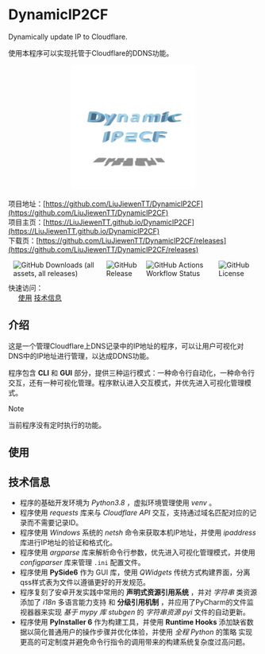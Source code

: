 # DynamicIP2CF

Dynamically update IP to Cloudflare. 

使用本程序可以实现托管于Cloudflare的DDNS功能。

<link rel="icon" href="res/assets/icon.png">


<div style="margin: auto; text-align: center;">
    <img src="res/assets/icon.png" style="max-width: 50%; max-height: 50%;" alt="DynamicIP2CF Icon.png"/>
</div>

<link rel="stylesheet" href="https://cdnjs.cloudflare.com/ajax/libs/font-awesome/6.4.0/css/all.min.css" >
<script src="https://code.jquery.com/jquery-3.6.0.min.js" hidden></script>
<script src="docs/js/go_to_top.js" hidden></script>
<link rel="stylesheet" href="docs/css/main.css" >

<div class="go-to-top" style="display: none;">
    <i class="fas fa-arrow-up"></i>
</div>

项目地址：[https://github.com/LiuJiewenTT/DynamicIP2CF](https://github.com/LiuJiewenTT/DynamicIP2CF) <br>
项目主页：[https://LiuJiewenTT.github.io/DynamicIP2CF](https://LiuJiewenTT.github.io/DynamicIP2CF) <br>
下载页：[https://github.com/LiuJiewenTT/DynamicIP2CF/releases](https://github.com/LiuJiewenTT/DynamicIP2CF/releases) <br>

<div style="align-items: center; justify-content: center; display: flex; margin: 10px; gap: 10px">
   <img alt="GitHub Downloads (all assets, all releases)" src="https://img.shields.io/github/downloads/LiuJiewenTT/DynamicIP2CF/total">
   <img alt="GitHub Release" src="https://img.shields.io/github/v/release/LiuJiewenTT/DynamicIP2CF">
   <img alt="GitHub Actions Workflow Status" src="https://img.shields.io/github/actions/workflow/status/LiuJiewenTT/DynamicIP2CF/jekyll-gh-pages.yml">
   <img alt="GitHub License" src="https://img.shields.io/github/license/LiuJiewenTT/DynamicIP2CF">
</div>

<div class="quick-navigate">
    <span class="quick-navigate-title">快速访问：<br></span>
    <div class="quick-navigate-item-group">
        &nbsp;&nbsp;&nbsp;&nbsp;
        <span class="quick-navigate-item"><a href="#使用">使用</a></span>
        <span class="quick-navigate-item"><a href="#技术信息">技术信息</a></span>
    </div>
</div>



## 介绍

这是一个管理Cloudflare上DNS记录中的IP地址的程序，可以让用户可视化对DNS中的IP地址进行管理，以达成DDNS功能。

程序包含 **CLI** 和 **GUI** 部分，提供三种运行模式：一种命令行自动化，一种命令行交互，还有一种可视化管理。程序默认进入交互模式，并优先进入可视化管理模式。

> [!NOTE]
>
> 当前程序没有定时执行的功能。



## 使用


## 技术信息

- 程序的基础开发环境为 *Python3.8* ，虚拟环境管理使用 *venv* 。
- 程序使用 *requests* 库来与 *Cloudflare API* 交互，支持通过域名匹配对应的记录而不需要记录ID。
- 程序使用 *Windows* 系统的 *netsh* 命令来获取本机IP地址，并使用 *ipaddress* 库进行IP地址的验证和格式化。
- 程序使用 *argparse* 库来解析命令行参数，优先进入可视化管理模式，并使用 *configparser* 库来管理 `.ini` 配置文件。
- 程序使用 **PySide6** 作为 GUI 库，使用 *QWidgets* 传统方式构建界面，分离qss样式表为文件以遵循更好的开发规范。
- 程序复刻了安卓开发实践中常用的 **声明式资源引用系统** ，并对 *字符串* 类资源添加了 *i18n* 多语言能力支持 和 **分级引用机制** ，并应用了PyCharm的文件监视器器来实现 *基于 mypy 库 stubgen* 的 *字符串资源 pyi* 文件的自动更新。
- 程序使用 **PyInstaller 6** 作为构建工具，并使用 **Runtime Hooks** 添加缺省数据以简化普通用户的操作步骤并优化体验，并使用 *全程 Python* 的策略 实现更高的可定制度并避免命令行指令的调用带来的构建系统复杂度过高问题。

